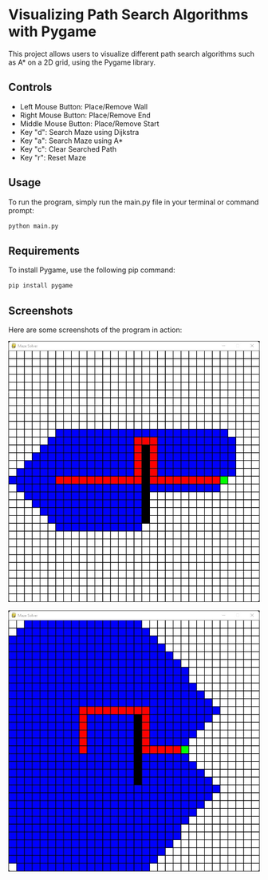 # Visualizing Path Search Algorithms with Pygame
This project allows users to visualize different path search algorithms such as A* on a 2D grid, using the Pygame library.
## Controls 
- Left Mouse Button: Place/Remove Wall
- Right Mouse Button: Place/Remove End
- Middle Mouse Button: Place/Remove Start
- Key "d": Search Maze using Dijkstra
- Key "a": Search Maze using A*
- Key "c": Clear Searched Path
- Key "r": Reset Maze
## Usage
To run the program, simply run the main.py file in your terminal or command prompt:
```bash
python main.py
```
## Requirements
To install Pygame, use the following pip command:
```bash
pip install pygame
```
## Screenshots
Here are some screenshots of the program in action:

![](/screenshots/a_star.jpg?raw=true "A*")

![](/screenshots/dijkstra.jpg?raw=true "Dijkstra")